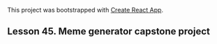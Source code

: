 This project was bootstrapped with [Create React App](https://github.com/facebook/create-react-app).

## Lesson 45. Meme generator capstone project
